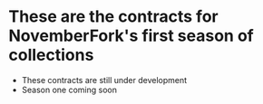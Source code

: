 # These are the contracts for NovemberFork's first season of collections
- These contracts are still under development
- Season one coming soon
